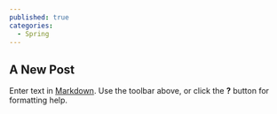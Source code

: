 ```yaml
---
published: true
categories:
  - Spring
---
```

## A New Post

Enter text in [Markdown](http://daringfireball.net/projects/markdown/). Use the toolbar above, or click the **?** button for formatting help.
